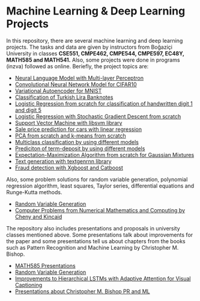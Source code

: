 # Machine Learning & Deep Learning Projects  
In this repository, there are several machine learning and deep learning projects. The tasks and data are given by instructors from Boğaziçi University in classes __CSE551, CMPE462, CMPE544, CMPE597, EC48Y, MATH585 and MATH541.__ Also, some projects were done in programs (inzva) followed  as online. Beriefly, the project topics are:
- [Neural Language Model with Multi-layer Perceptron](https://github.com/elifyilmaz2027/projects/tree/main/Neural%20Language%20Model)  
- [Convolutional Neural Network Model for CIFAR10](https://github.com/elifyilmaz2027/projects/tree/main/Convolutional%20Neural%20Network)  
- [Variational Autoencoder for MNIST](https://github.com/elifyilmaz2027/projects/tree/main/Variational%20Autoencoder)
- [Classification of Turkish Lira Banknotes](https://github.com/elifyilmaz2027/projects/tree/main/Turkish-lira-banknote%20classification)
- [Logistic Regression from scratch for classification of handwritten digit 1 and digit 5](https://github.com/elifyilmaz2027/projects/tree/main/Logistic%20Regression%20with%20Gradient%20Descent) 
- [Logistic Regression with Stochastic Gradient Descent from scratch](https://github.com/elifyilmaz2027/projects/tree/main/Logistic%20Regression%20with%20Stochastic%20Gradient%20Descent)  
- [Support Vector Machine with libsvm library](https://github.com/elifyilmaz2027/projects/tree/main/SVM)  
- [Sale price prediction for cars with linear regression](https://github.com/elifyilmaz2027/projects/blob/main/Sale%20Price%20for%20Different%20Cars.ipynb)     
- [PCA from scratch and k-means from scratch](https://github.com/elifyilmaz2027/projects/tree/main/k-means%26PCA)  
- [Multiclass classification by using different models](https://github.com/elifyilmaz2027/projects/blob/main/modelscomparison.ipynb)   
- [Prediciton of term-deposit by using different models](https://github.com/elifyilmaz2027/projects/blob/main/deposit_prediction.ipynb)  
- [Expectation-Maximization Algorithm from scratch for Gaussian Mixtures](https://github.com/elifyilmaz2027/projects/tree/main/Expectation-Maximization)   
- [Text generation with textgenrnn library](https://github.com/elifyilmaz2027/projects/blob/main/text-generation.ipynb)  
- [Fraud detection with Xgboost and Catboost](https://github.com/elifyilmaz2027/projects/blob/main/Fraud%20detection.ipynb)  

Also, some problem solutions for random variable generation, polynomial regression algorithm, least squares, Taylor series, differential equations and Runge-Kutta methods.
- [Random Variable Generation](https://github.com/elifyilmaz2027/projects/tree/main/Random%20Variable%20Generation)  
- [Computer Problems from Numerical Mathematics and Computing by Cheny and Kincaid](https://github.com/elifyilmaz2027/projects/tree/main/Homeworks-CSE551)  
  

The repository also includes presentations and proposals in university classes mentioned above. Some presentations talk about improvements for the paper and some presentations tell us about chapters from the books such as Pattern Recognition and Machine Learning by Christopher M. Bishop.    
- [MATH585 Presentations](https://github.com/elifyilmaz2027/projects/tree/main/Presentations-Math585)  
- [Random Variable Generation](https://github.com/elifyilmaz2027/projects/blob/main/Random%20Variable%20Generation/rvg_presentation.pdf)  
- [Improvements to Hierarchical LSTMs with Adaptive Attention for Visual Captioning](https://github.com/elifyilmaz2027/projects/tree/main/hLSTM%20for%20visual%20captioning)  
- [Presentations about Christopher M. Bishop PR and ML](https://github.com/elifyilmaz2027/projects/tree/main/presentations%20-%20Christopher%20M.%20Bishop%20PR%20and%20ML)


